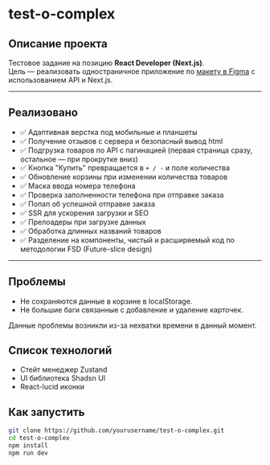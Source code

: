 # test-o-complex

## Описание проекта

Тестовое задание на позицию **React Developer (Next.js)**.  
Цель — реализовать одностраничное приложение по [макету в Figma](https://www.figma.com/file/XIYVl8ICFkdl3HJZcc8o8B/тестовое?type=design&node-id=0%3A1&mode=design) с использованием API и Next.js.

---

## Реализовано

- ✅ Адаптивная верстка под мобильные и планшеты
- ✅ Получение отзывов с сервера и безопасный вывод html
- ✅ Подгрузка товаров по API с пагинацией (первая страница сразу, остальное — при прокрутке вниз)
- ✅ Кнопка "Купить" превращается в `+ / -` и поле количества
- ✅ Обновление корзины при изменении количества товаров
- ✅ Маска ввода номера телефона
- ✅ Проверка заполненности телефона при отправке заказа
- ✅ Попап об успешной отправке заказа
- ✅ SSR для ускорения загрузки и SEO
- ✅ Прелоадеры при загрузке данных
- ✅ Обработка длинных названий товаров
- ✅ Разделение на компоненты, чистый и расширяемый код по методологии FSD (Future-slice design)

---

## Проблемы 
- Не сохраняются данные в корзине в localStorage.
- Не большие баги связанные с добавление и удаление карточек.

Данные проблемы возникли из-за нехватки времени в данный момент.

## Список технологий 

- Стейт менеджер Zustand
- UI библиотека Shadsn UI
- React-lucid иконки

## Как запустить

```bash
git clone https://github.com/yourusername/test-o-complex.git
cd test-o-complex
npm install
npm run dev
